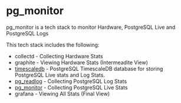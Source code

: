 # pg_monitor
pg_monitor is a tech stack to monitor Hardware, PostgreSQL Live and PostgreSQL Logs

This tech stack includes the following:
* collectd - Collecting Hardware Stats
* graphite - Viewing Hardware Stats (Intermeadite View)
* [timescaledb](https://github.com/LloydAlbin/pg_monitor/tree/master/timescaledb) - PostgreSQL TimescaleDB database for storing PostgreSQL Live stats and Log Stats.
* [pg_readlog](https://github.com/LloydAlbin/pg_monitor/tree/master/pg_readlog) - Collecting PostgreSQL Log Stats
* [pg_monitor](https://github.com/LloydAlbin/pg_monitor/tree/master/pg_monitor) - Collecting PostgreSQL Live Stats
* grafana - Viewing All Stats (Final View)
